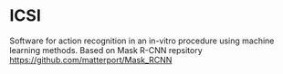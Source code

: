 # ICSI

Software for action recognition in an in-vitro procedure using machine learning methods.
Based on Mask R-CNN repsitory https://github.com/matterport/Mask_RCNN
